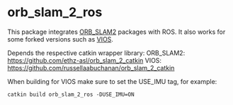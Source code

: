 # orb_slam_2_ros
This package integrates [ORB_SLAM2](https://github.com/raulmur/ORB_SLAM2) packages with ROS. It also works for some forked versions such as [VIOS](https://github.com/russellaabuchanan/VIOS).


Depends the respective catkin wrapper library:
ORB_SLAM2: https://github.com/ethz-asl/orb_slam_2_catkin
VIOS: https://github.com/russellaabuchanan/orb_slam_2_catkin

When building for VIOS make sure to set the USE_IMU tag, for example:
```
catkin build orb_slam_2_ros -DUSE_IMU=ON
```

